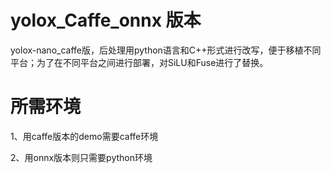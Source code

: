 # yolox_Caffe_onnx 版本

yolox-nano_caffe版，后处理用python语言和C++形式进行改写，便于移植不同平台；为了在不同平台之间进行部署，对SiLU和Fuse进行了替换。

# 所需环境
1、用caffe版本的demo需要caffe环境

2、用onnx版本则只需要python环境

